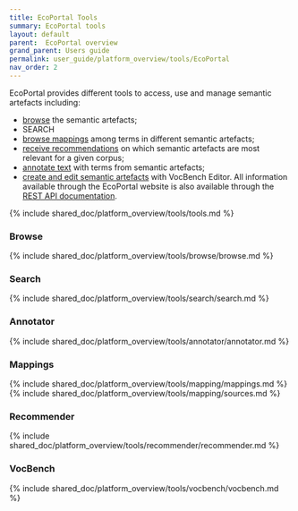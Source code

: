 ```yaml
---
title: EcoPortal Tools
summary: EcoPortal tools
layout: default
parent:  EcoPortal overview
grand_parent: Users guide
permalink: user_guide/platform_overview/tools/EcoPortal
nav_order: 2
---
```



EcoPortal provides different tools to access, use and manage semantic artefacts including:
- [browse]() the semantic artefacts;
- SEARCH
- [browse mappings]() among terms in different semantic artefacts;
- [receive recommendations]() on which semantic artefacts are most relevant for a given corpus;
- [annotate text]() with terms from semantic artefacts;
- [create and edit semantic artefacts]() with VocBench Editor.
All information available through the EcoPortal website is also available through the [REST API documentation]().


{% include shared_doc/platform_overview/tools/tools.md  %}

### Browse
{% include shared_doc/platform_overview/tools/browse/browse.md  %}

### Search
{% include shared_doc/platform_overview/tools/search/search.md  %}

### Annotator
{% include shared_doc/platform_overview/tools/annotator/annotator.md  %}

### Mappings
{% include shared_doc/platform_overview/tools/mapping/mappings.md  %}
{% include shared_doc/platform_overview/tools/mapping/sources.md  %}

### Recommender
{% include shared_doc/platform_overview/tools/recommender/recommender.md  %}

### VocBench
{% include shared_doc/platform_overview/tools/vocbench/vocbench.md  %}



